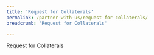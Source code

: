 ```yaml
---
title: 'Request for Collaterals'
permalink: /partner-with-us/request-for-collaterals/
breadcrumb: 'Request for Collaterals'

---
```



Request for Collaterals
